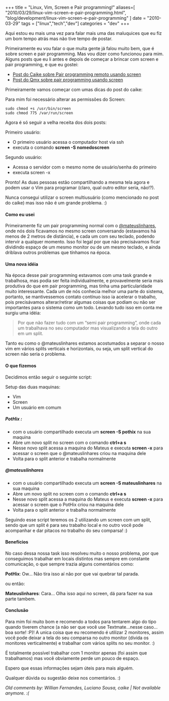 +++
title = "Linux, Vim, Screen e Pair programming!"
aliases=[
  "2010/03/29/linux-vim-screen-e-pair-programming.html",
  "blog/development/linux-vim-screen-e-pair-programming"
]
date = "2010-03-29"
tags = ["linux","tech","dev"]
categories = "dev"
+++

Aqui estou eu mais uma vez para falar mais uma das maluquices que eu
fiz um bom tempo atrás mas não tive tempo de postar.

Primeiramente eu vou falar o que muita gente já falou muito bem, que é
sobre screen e pair programming. Mas vou dizer como funcionou para mim.
Alguns posts que eu li antes e depois de começar a brincar com screen e
pair programming, e que eu gostei:

* [Post do Caike sobre Pair programming remoto usando screen]
* [Post do Qmx sobre pair programming usando screen]

Primeiramente vamos começar com umas dicas do post do caike:

Para mim foi necessário alterar as permissões do Screen:

    sudo chmod +s /usr/bin/screen
    sudo chmod 775 /var/run/screen

Agora é só seguir a velha receita dos dois posts:

Primeiro usuário:

* O primeiro usuário acessa o computador host via ssh
* executa o comando **screen -S nomedoscreen**

Segundo usuário:

* Acessa o servidor com o mesmo nome de usuário/senha do primeiro
* executa screen -x

Pronto! As duas pessoas estão compartilhando a mesma tela agora e podem
usar o Vim para programar (claro, qual outro editor seria, não!?).

Nunca consegui utilizar o screen multiusuário (como mencionado no post
do caike) mas isso não é um grande problema. :)

#### Como eu usei

Primeiramente fiz um pair programming normal com o [@mateuslinhares],
onde nós dois ficavamos no mesmo screen conversando (estavamos há menos
de 2 metros de distância), e cada um com seu teclado, podendo intervir a
qualquer momento. Isso foi legal por que não precisávamos ficar
dividindo espaço de um mesmo monitor ou de um mesmo teclado, e ainda
driblava outros problemas que tínhamos na época.

#### Uma nova idéia

Na época desse pair programming estavamos com uma task grande e
trabalhosa, mas podia ser feita individualmente, e provavelmente seria
mais produtiva do que em pair programming, mas tinha uma particularidade
muito interessante. Cada um de nós conhecia melhor uma parte do sistema,
portanto, se mantivessemos contato contínuo isso ia acelerar o trabalho,
pois precisávamos alterar/retirar algumas coisas que podiam ou não ser
importantes para o sistema como um todo. Levando tudo isso em conta me
surgiu uma idéia:

> Por que não fazer tudo com um “semi pair programming”, onde cada um
> trabalhava no seu computador mas visualizando a tela do outro em um
> split.

Tanto eu como o @mateuslinhares estamos acostumados a separar o nosso
vim em vários splits verticais e horizontais, ou seja, um split vertical
do screen não seria o problema.

#### O que fizemos

Decidimos então seguir o seguinte script:

Setup das duas maquinas:

* Vim
* Screen
* Um usuário em comum

##### PotHix :

* com o usuário compartilhado executa um **screen -S pothix** na sua maquina
* Abre um novo split no screen com o comando **ctrl+a s**
* Nesse novo split acessa a maquina do Mateus e executa **screen -x** para acessar o screen que o @mateuslinhares criou na maquina dele
* Volta para o split anterior e trabalha normalmente

##### @mateuslinhares

* com o usuário compartilhado executa um **screen -S mateuslinhares** na sua maquina
* Abre um novo split no screen com o comando **ctrl+a s**
* Nesse novo split acessa a maquina do Mateus e executa **screen -x** para acessar o screen que o PotHix criou na maquina dele
* Volta para o split anterior e trabalha normalmente

Seguindo esse script teremos os 2 utilizando um screen com um split,
sendo que um split é para seu trabalho local e no outro você pode
acompanhar e dar pitacos no trabalho do seu comparsa! :)

#### Benefícios

No caso dessa nossa task isso resolveu muito o nosso problema, por que
conseguimos trabalhar em locais distintos mas sempre em constante
comunicação, o que sempre trazia alguns comentários como:

**PotHix**: Ow… Não tira isso aí não por que vai quebrar tal parada.

ou então:

**Mateuslinhares**: Cara… Olha isso aqui no screen, dá para fazer na sua
parte tambem.

#### Conclusão

Para mim foi muito bom e recomendo a todos para tentarem algo do tipo
quando tiverem chance (a não ser que você use Textmate…nesse caso…boa
sorte! :P)! A unica coisa que eu recomendo é utilizar 2 monitores, assim
você pode deixar a tela do seu comparsa no outro monitor (divida os
monitores verticalmente) e trabalhar com vários splits no seu monitor. :)

É totalmente possível trabalhar com 1 monitor apenas (foi assim
que trabalhamos) mas você obviamente perde um pouco de espaço.

Espero que essas informações sejam úteis para mais alguém.

Qualquer dúvida ou sugestão deixe nos comentários. :)

[Post do Caike sobre Pair programming remoto usando screen]: http://www.caikesouza.com/blog/2009/05/remote-pair-programming-with-screen/
[Post do Qmx sobre pair programming usando screen]: http://qmx.me/pair%20programming
[@mateuslinhares]: http://twitter.com/mateuslinhares




_Old comments by: Willian Fernandes, Luciano Sousa, caike | Not available anymore. :(_
